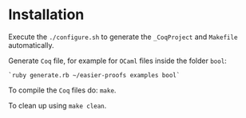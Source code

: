 # Installation

Execute the `./configure.sh` to generate the `_CoqProject` and `Makefile` automatically.

Generate `Coq` file, for example for `OCaml` files inside the folder `bool`:

    `ruby generate.rb ~/easier-proofs examples bool`

To compile the `Coq` files do: `make`.

To clean up using `make clean`.
